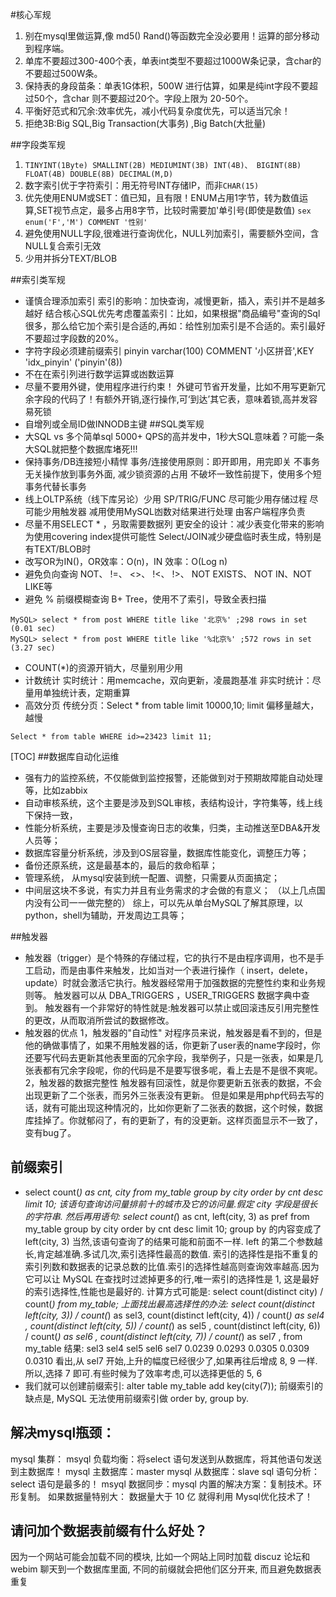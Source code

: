#核心军规
1. 别在mysql里做运算,像 md5() Rand()等函数完全没必要用！运算的部分移动到程序端。
1. 单库不要超过300-400个表，单表int类型不要超过1000W条记录，含char的不要超过500W条。
1. 保持表的身段苗条：单表1G体积，500W 进行估算，如果是纯int字段不要超过50个，含char 则不要超过20个。字段上限为 20-50个。
1. 平衡好范式和冗余:效率优先，减小代码复杂度优先，可以适当冗余！
1. 拒绝3B:Big SQL,Big Transaction(大事务) ,Big Batch(大批量)

##字段类军规
1. `TINYINT(1Byte) SMALLINT(2B) MEDIUMINT(3B) INT(4B)、 BIGINT(8B) FLOAT(4B) DOUBLE(8B) DECIMAL(M,D)`
1. 数字索引优于字符索引：用无符号INT存储IP，而非`CHAR(15)`
1. 优先使用ENUM或SET：值已知，且有限！ENUM占用1字节，转为数值运算,SET视节点定，最多占用8字节，比较时需要加'单引号(即使是数值)
`sex enum('F','M') COMMENT '性别'`
1. 避免使用NULL字段,很难进行查询优化，NULL列加索引，需要额外空间，含NULL复合索引无效
1. 少用并拆分TEXT/BLOB

##索引类军规
* 谨慎合理添加索引
索引的影响：加快查询，减慢更新，插入，索引并不是越多越好
结合核心SQL优先考虑覆盖索引：比如，如果根据"商品编号"查询的Sql很多，那么给它加个索引是合适的,再如：给性别加索引是不合适的。索引最好不要超过字段数的20%。
* 字符字段必须建前缀索引 pinyin varchar(100) COMMENT '小区拼音',KEY 'idx_pinyin' ('pinyin'(8))
* 不在在索引列进行数学运算或凼数运算
* 尽量不要用外键，使用程序进行约束！
外键可节省开发量，比如不用写更新冗余字段的代码了！有额外开销,逐行操作,可‘到达’其它表，意味着锁,高并发容易死锁
* 自增列或全局ID做INNODB主键
##SQL类军规
* 大SQL vs 多个简单sql
5000+ QPS的高并发中，1秒大SQL意味着？可能一条大SQL就把整个数据库堵死!!!
* 保持事务/DB连接短小精悍
事务/连接使用原则：即开即用，用完即关
不事务无关操作放到事务外面, 减少锁资源的占用
不破坏一致性前提下，使用多个短事务代替长事务
* 线上OLTP系统（线下库另论）少用 SP/TRIG/FUNC
尽可能少用存储过程
尽可能少用触发器
减用使用MySQL凼数对结果进行处理
由客户端程序负责
* 尽量不用SELECT * ，叧取需要数据列
更安全的设计：减少表变化带来的影响
为使用covering index提供可能性
Select/JOIN减少硬盘临时表生成，特别是有TEXT/BLOB时
* 改写OR为IN()，OR效率：O(n)，IN 效率：O(Log n)
* 避免负向查询 NOT、 !=、 <>、 !<、 !>、 NOT EXISTS、 NOT IN、NOT LIKE等
* 避免 % 前缀模糊查询 B+ Tree，使用不了索引，导致全表扫描
```
MySQL> select * from post WHERE title like '北京%' ;298 rows in set (0.01 sec)
MySQL> select * from post WHERE title like '%北京%' ;572 rows in set (3.27 sec)
```
* COUNT(*)的资源开销大，尽量别用少用
* 计数统计
实时统计：用memcache，双向更新，凌晨跑基准
非实时统计：尽量用单独统计表，定期重算
* 高效分页
传统分页：Select * from table limit 10000,10;
limit 偏移量越大，越慢
```
Select * from table WHERE id>=23423 limit 11;
```
[TOC]
##数据库自动化运维
* 强有力的监控系统，不仅能做到监控报警，还能做到对于预期故障能自动处理等，比如zabbix
* 自动审核系统，这个主要是涉及到SQL审核，表结构设计，字符集等，线上线下保持一致，
* 性能分析系统，主要是涉及慢查询日志的收集，归类，主动推送至DBA&开发人员等；
* 数据库容量分析系统，涉及到OS层容量，数据库性能变化，调整压力等；
* 备份还原系统，这是最基本的，最后的救命稻草；
* 管理系统， 从mysql安装到统一配置、调整，只需要从页面搞定；
* 中间层这块不多说，有实力并且有业务需求的才会做的有意义；
（以上几点国内没有公司一一做完整的）
综上，可以先从单台MySQL了解其原理，以python，shell为辅助，开发周边工具等；

##触发器
* 触发器（trigger）是个特殊的存储过程，它的执行不是由程序调用，也不是手工启动，而是由事件来触发，比如当对一个表进行操作（ insert，delete， update）时就会激活它执行。触发器经常用于加强数据的完整性约束和业务规则等。 触发器可以从 DBA_TRIGGERS ，USER_TRIGGERS 数据字典中查到。
触发器有一个非常好的特性就是:触发器可以禁止或回滚违反引用完整性的更改，从而取消所尝试的数据修改。
* 触发器的优点
1，触发器的"自动性"
对程序员来说，触发器是看不到的，但是他的确做事情了，如果不用触发器的话，你更新了user表的name字段时，你还要写代码去更新其他表里面的冗余字段，我举例子，只是一张表，如果是几张表都有冗余字段呢，你的代码是不是要写很多呢，看上去是不是很不爽呢。
2，触发器的数据完整性
触发器有回滚性，就是你要更新五张表的数据，不会出现更新了二个张表，而另外三张表没有更新。
但是如果是用php代码去写的话，就有可能出现这种情况的，比如你更新了二张表的数据，这个时候，数据库挂掉了。你就郁闷了，有的更新了，有的没更新。这样页面显示不一致了，变有bug了。

## 前缀索引
* select count(*) as cnt, city from my_table group by city order by cnt desc limit 10;
该语句查询访问量排前十的城市及它的访问量.假定 city 字段是很长的字符串.
然后再用语句:
select count(*) as cnt, left(city, 3) as pref from my_table group by city order by cnt desc limit 10;
group by 的内容变成了 left(city, 3) 当然,该语句查询了的结果可能和前面不一样. left 的第二个参数越长,肯定越准确.多试几次,索引选择性最高的数值.
索引的选择性是指不重复的索引列数和数据表的记录总数的比值.索引的选择性越高则查询效率越高.因为它可以让 MySQL 在查找时过滤掉更多的行,唯一索引的选择性是 1, 这是最好的索引选择性,性能也是最好的.
计算方式可能是: select count(distinct city) / count(*) from my_table;
上面找出最高选择性的办法:
select count(distinct left(city, 3)) / count(*) as sel3,
count(distinct left(city, 4)) / count(*) as sel4 ,
count(distinct left(city, 5)) / count(*) as sel5 ,
count(distinct left(city, 6)) / count(*) as sel6 ,
count(distinct left(city, 7)) / count(*) as sel7 ,
from my_table
结果:
sel3 sel4 sel5 sel6 sel7
0.0239 0.0293 0.0305 0.0309 0.0310
看出,从 sel7 开始,上升的幅度已经很少了,如果再往后增成 8, 9 一样.所以,选择 7 即可.有些时候为了效率考虑,可以选择更低的 5, 6
* 我们就可以创建前缀索引:
alter table my_table add key(city(7));
前缀索引的缺点是, MySQL 无法使用前缀索引做 order by, group by.

## 解决mysql瓶颈：
mysql 集群：
msyql 负载均衡：将select 语句发送到从数据库，将其他语句发送到主数据库！
mysql 主数据库：master     mysql  从数据库：slave
sql 语句分析：select 语句是最多的！
msyql 数据同步：mysql 内置的解决方案：复制技术。环形复制。
如果数据量特别大： 数据量大于 10 亿 就得利用 Mysql优化技术了！

## 请问加个数据表前缀有什么好处？
因为一个网站可能会加载不同的模块, 比如一个网站上同时加载 discuz 论坛和 webim 聊天到一个数据库里面, 不同的前缀就会把他们区分开来, 而且避免数据表重复
